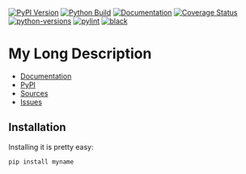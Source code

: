 [![PyPI Version](https://badge.fury.io/py/myname.svg)](https://badge.fury.io/py/myname)
[![Python Build](https://github.com/myuser/myname/actions/workflows/main.yml/badge.svg)](https://github.com/myuser/myname/actions/workflows/main.yml)
[![Documentation](https://readthedocs.org/projects/myname/badge/?version=latest)](https://myname.readthedocs.io/en/latest/?badge=latest)
[![Coverage Status](https://coveralls.io/repos/github/myuser/myname/badge.svg?branch=main)](https://coveralls.io/github/myuser/myname?branch=main)
[![python-versions](https://img.shields.io/pypi/pyversions/myname.svg)](https://pypi.python.org/pypi/myname)
[![pylint](https://img.shields.io/badge/linter-pylint-%231674b1?style=flat)](https://www.pylint.org/)
[![black](https://img.shields.io/badge/code%20style-black-000000.svg)](https://github.com/psf/black)

# My Long Description

* [Documentation](https://myname.readthedocs.io/en/latest/)
* [PyPI](https://pypi.org/project/myname/)
* [Sources](https://github.com/myuser/myname)
* [Issues](https://github.com/myuser/myname/issues)

## Installation

Installing it is pretty easy:

```bash
pip install myname
```
